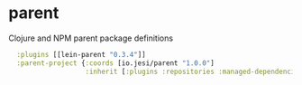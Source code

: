 # parent
Clojure and NPM parent package definitions

```clojure
  :plugins [[lein-parent "0.3.4"]]
  :parent-project {:coords [io.jesi/parent "1.0.0"]
                   :inherit [:plugins :repositories :managed-dependencies :dependencies :exclusions [:profiles :dev] :test-refresh]}
```
